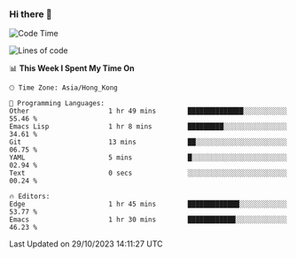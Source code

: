 ### Hi there 👋

<!--
**nicehiro/nicehiro** is a ✨ _special_ ✨ repository because its `README.md` (this file) appears on your GitHub profile.

Here are some ideas to get you started:

- 🔭 I’m currently working on ...
- 🌱 I’m currently learning ...
- 👯 I’m looking to collaborate on ...
- 🤔 I’m looking for help with ...
- 💬 Ask me about ...
- 📫 How to reach me: ...
- 😄 Pronouns: ...
- ⚡ Fun fact: ...
-->

<!--START_SECTION:waka-->
![Code Time](http://img.shields.io/badge/Code%20Time-3%20hrs%2022%20mins-blue)

![Lines of code](https://img.shields.io/badge/From%20Hello%20World%20I%27ve%20Written-2.6%20million%20lines%20of%20code-blue)

📊 **This Week I Spent My Time On** 

```text
🕑︎ Time Zone: Asia/Hong_Kong

💬 Programming Languages: 
Other                    1 hr 49 mins        ██████████████░░░░░░░░░░░   55.46 % 
Emacs Lisp               1 hr 8 mins         █████████░░░░░░░░░░░░░░░░   34.61 % 
Git                      13 mins             ██░░░░░░░░░░░░░░░░░░░░░░░   06.75 % 
YAML                     5 mins              █░░░░░░░░░░░░░░░░░░░░░░░░   02.94 % 
Text                     0 secs              ░░░░░░░░░░░░░░░░░░░░░░░░░   00.24 % 

🔥 Editors: 
Edge                     1 hr 45 mins        █████████████░░░░░░░░░░░░   53.77 % 
Emacs                    1 hr 30 mins        ████████████░░░░░░░░░░░░░   46.23 % 
```


 Last Updated on 29/10/2023 14:11:27 UTC
<!--END_SECTION:waka-->
